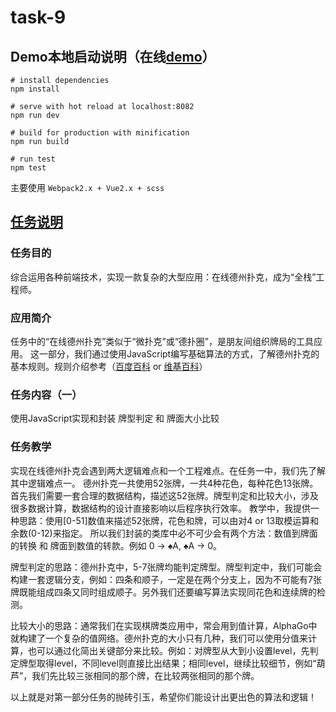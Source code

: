 # task-9

## Demo本地启动说明（在线[demo](https://huanguolin.github.io/ife2017spring-prac/yaoyao-faculty/task-9/index.html)）
```
# install dependencies
npm install 

# serve with hot reload at localhost:8082
npm run dev 

# build for production with minification
npm run build

# run test
npm test
```
主要使用 `Webpack2.x + Vue2.x + scss`



## [任务说明](http://ife.baidu.com/course/detail/id/120)    

### 任务目的
综合运用各种前端技术，实现一款复杂的大型应用：在线德州扑克，成为“全栈”工程师。

### 应用简介 
任务中的“在线德州扑克”类似于“微扑克”或“德扑圈”，是朋友间组织牌局的工具应用。
这一部分，我们通过使用JavaScript编写基础算法的方式，了解德州扑克的基本规则。规则介绍参考（[百度百科](http://baike.baidu.com/link?url=jKADh0XgSlQXR1l9WRPDNauZ1sBBSCcYdzhy-xDuJIbvimpNh6St0l3d34HZWLa1w_toImFXjZXycJzkyeSfHFXcuuDEKDHmjmY3GtyO33BAiT8wuk5Wwoc1pRp9DZ6LZiNLcjNPmwn5Io1xjP_iMU21Nni8CSUEhrrzfvmXLcgsFWdpHSs-gTeK_qhPeonWjJBrIB7uzSCUDQWFTgY02zK_q7CkEUv6QwCKELM1pfK) or [维基百科](https://zh.wikipedia.org/wiki/%E5%BE%B7%E5%B7%9E%E6%92%B2%E5%85%8B)）
### 任务内容（一）
使用JavaScript实现和封装 牌型判定 和 牌面大小比较

### 任务教学
实现在线德州扑克会遇到两大逻辑难点和一个工程难点。在任务一中，我们先了解其中逻辑难点一。
德州扑克一共使用52张牌，一共4种花色，每种花色13张牌。首先我们需要一套合理的数据结构，描述这52张牌。牌型判定和比较大小，涉及很多数据计算，数据结构的设计直接影响以后程序执行效率。
教学中，我提供一种思路：使用[0-51]数值来描述52张牌，花色和牌，可以由对4 or 13取模运算和余数(0-12)来指定。
所以我们封装的类库中必不可少会有两个方法：数值到牌面的转换 和 牌面到数值的转款。例如 0 -> ♠A, ♠A -> 0。

牌型判定的思路：德州扑克中，5-7张牌均能判定牌型。牌型判定中，我们可能会构建一套逻辑分支，例如：四条和顺子，一定是在两个分支上，因为不可能有7张牌既能组成四条又同时组成顺子。另外我们还要编写算法实现同花色和连续牌的检测。

比较大小的思路：通常我们在实现棋牌类应用中，常会用到值计算，AlphaGo中就构建了一个复杂的值网络。德州扑克的大小只有几种，我们可以使用分值来计算，也可以通过化简出关键部分来比较。例如：对牌型从大到小设置level，先判定牌型取得level，不同level则直接比出结果；相同level，继续比较细节，例如“葫芦”，我们先比较三张相同的那个牌，在比较两张相同的那个牌。

以上就是对第一部分任务的抛砖引玉，希望你们能设计出更出色的算法和逻辑！
